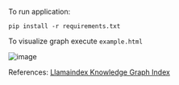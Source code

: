 

To run application:
```
pip install -r requirements.txt
```

To visualize graph execute ```example.html```

![image](https://github.com/jayita13/GenerativeAI/assets/64038928/20f7ae2b-a9ad-4765-a8de-a1645fa64c9a)


References:
[Llamaindex Knowledge Graph Index](https://docs.llamaindex.ai/en/stable/examples/index_structs/knowledge_graph/KnowledgeGraphDemo/)
